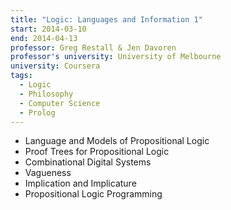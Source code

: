 ```yaml
---
title: "Logic: Languages and Information 1"
start: 2014-03-10
end: 2014-04-13
professor: Greg Restall & Jen Davoren
professor's university: University of Melbourne
university: Coursera
tags:
  - Logic
  - Philosophy
  - Computer Science
  - Prolog
---
```

- Language and Models of Propositional Logic
- Proof Trees for Propositional Logic
- Combinational Digital Systems
- Vagueness
- Implication and Implicature
- Propositional Logic Programming
